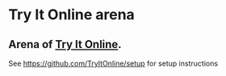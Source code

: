 # Try It Online arena

## Arena of [Try It Online].


[Try It Online]: https://tryitonline.net/

See <https://github.com/TryItOnline/setup> for setup instructions
